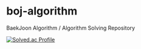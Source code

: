 # boj-algorithm
BaekJoon Algorithm / Algorithm Solving Repository

[![Solved.ac Profile](http://mazassumnida.wtf/api/v2/generate_badge?boj=gerrymandering)](https://solved.ac/gerrymandering/)
